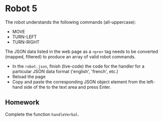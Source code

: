 # Robot 5

The robot understands the following commands (all-uppercase):

- MOVE
- TURN-LEFT
- TURN-RIGHT

The JSON data listed in the web page as a `<pre>` tag needs to be converted (mapped, filtered) to produce an array of valid robot commands.

- In the `robot.json`, finish (live-code) the code for the handler for a particular JSON data format ('english', 'french', etc.)
- Reload the page
- Copy and paste the corresponding JSON object element from the left-hand side of the to the text area and press Enter.

## Homework

Complete the function `handleVerbal`.
